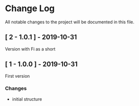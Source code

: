 # Change Log
All notable changes to the project will be documented in this file.

## [ 2 - 1.0.1 ] - 2019-10-31
Version with Fi as a short

## [ 1 - 1.0.0 ] - 2019-10-31
First version

### Changes
- initial structure

